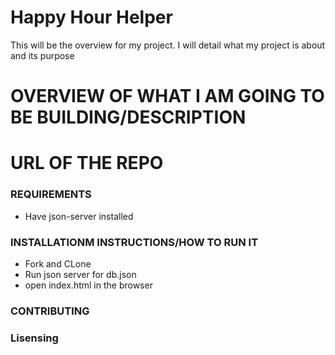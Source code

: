 # Happy Hour Helper
This will be the overview for my project. I will detail what my project is about and its purpose


# OVERVIEW OF WHAT I AM GOING TO BE BUILDING/DESCRIPTION

# URL OF THE REPO


### REQUIREMENTS 
* Have json-server installed

### INSTALLATIONM INSTRUCTIONS/HOW TO RUN IT
* Fork and CLone
* Run json server for db.json
* open index.html in the browser

### CONTRIBUTING



### Lisensing


